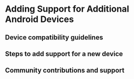 # Adding Support for Additional Android Devices
## Device compatibility guidelines

## Steps to add support for a new device

## Community contributions and support